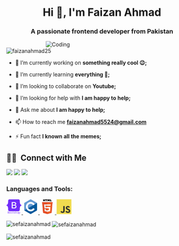 <h1 align="center">Hi 👋, I'm Faizan Ahmad</h1>
<h3 align="center">A passionate frontend developer from Pakistan</h3>
<img align="right" alt="Coding" width="400" src="https://cdn.dribbble.com/users/1162077/screenshots/3848914/media/320984a9ca58b3c73274c9259ecf6de8.gif">

<p align="left"> <img src="https://komarev.com/ghpvc/?username=faizanahmad25&label=Profile%20views&color=0e75b6&style=flat" alt="faizanahmad25" /> </p>

- 🔭 I’m currently working on **something really cool 😉;**

- 🌱 I’m currently learning **everything 🤣;**

- 👯 I’m looking to collaborate on **Youtube;**

- 🤝 I’m looking for help with **I am happy to help;**

- 💬 Ask me about **I am happy to help;**

- 📫 How to reach me **faizanahmad5524@gmail.com**

- ⚡ Fun fact **I known all the memes;**

## 🤝🏻 &nbsp;Connect with Me

<p align="left">
<a href="https://www.linkedin.com/in/ahsan-abdullah-4812bb236/"><img src="https://img.shields.io/badge/-Ahsan-0077B5?style=flat&logo=Linkedin&logoColor=white"/></a>
<a href="mailto:sefaizanahmad@gmail.com"><img src="https://img.shields.io/badge/-sefaizanahmad@gmail.com-D14836?style=flat&logo=Gmail&logoColor=white"/></a>
<a href="https://join.skype.com/invite/x9Hx6ZijswqH"><img src="https://img.shields.io/badge/-Ahsan-00AFF0?style=flat&logo=Skype&logoColor=white"/></a>

</p>

<h3 align="left">Languages and Tools:</h3>
<p align="left"> <a href="https://getbootstrap.com" target="_blank" rel="noreferrer"> <img src="https://raw.githubusercontent.com/devicons/devicon/master/icons/bootstrap/bootstrap-plain-wordmark.svg" alt="bootstrap" width="40" height="40"/> </a> <a href="https://www.cprogramming.com/" target="_blank" rel="noreferrer"> <img src="https://raw.githubusercontent.com/devicons/devicon/master/icons/c/c-original.svg" alt="c" width="40" height="40"/> </a> <a href="https://www.w3.org/html/" target="_blank" rel="noreferrer"> <img src="https://raw.githubusercontent.com/devicons/devicon/master/icons/html5/html5-original-wordmark.svg" alt="html5" width="40" height="40"/> </a> <a href="https://developer.mozilla.org/en-US/docs/Web/JavaScript" target="_blank" rel="noreferrer"> <img src="https://raw.githubusercontent.com/devicons/devicon/master/icons/javascript/javascript-original.svg" alt="javascript" width="40" height="40"/> </a> </p>

<p><img align="left" src="https://github-readme-stats.vercel.app/api/top-langs?username=sefaizanahmad&show_icons=true&locale=en&layout=compact" alt="sefaizanahmad" /></p>

<p>&nbsp;<img align="center" src="https://github-readme-stats.vercel.app/api?username=sefaizanahmad&show_icons=true&locale=en" alt="sefaizanahmad" /></p>

<p><img align="center" src="https://github-readme-streak-stats.herokuapp.com/?user=sefaizanahmad&" alt="sefaizanahmad" /></p>
